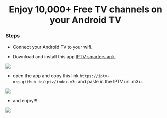 # <h1 align="center">Enjoy 10,000+ Free TV channels on your Android TV
</h1>

### Steps

- Connect your Android TV to your wifi.

- Download and install this app [IPTV smarters.apk](https://github.com/xiv3r/IPTV/releases/download/IPTV/IPTV-Smarters-Pro-v3.1.5.1.apk).


<image src="https://github.com/xiv3r/IPTV/blob/main/src/Screenshot_2024_0212_131231.png">

- open the app and copy this link `https://iptv-org.github.io/iptv/index.m3u` and paste in the IPTV url .m3u.

<image src="https://github.com/xiv3r/IPTV/blob/main/src/Screenshot_2024_0212_132739.png">

- and enjoy!!!

<image src="https://github.com/xiv3r/IPTV/blob/main/src/Screenshot_20240212_132853.jpg">
